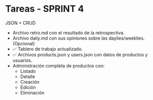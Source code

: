 # Tareas - SPRINT 4

JSON + CRUD

* Archivo retro.md con el resultado de la retrospectiva.
* Archivo daily.md con sus opiniones sobre las daylies/weeklies. (Opcional)
* ✅ Tablero de trabajo actualizado.
* ✅ Archivos products.json y users.json con datos de productos y usuarios.
* Administración completa de productos con:
   - Listado
   - Detalle
   - Creación
   - Edición
   - Eliminación

